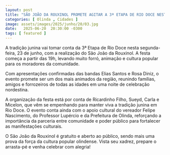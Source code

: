 ```yaml
---
layout: post
title: "SÃO JOÃO DA ROUXINOL PROMETE AGITAR A 3ª ETAPA DE RIO DOCE NESTA SEGUNDA (23)"
categories: [ Olinda , Cidades ]
image: assets/images/2025/junho/20/03.jpg
date:   2025-06-20  20:30:00 -0300
tags: [ featured ]
---
```

A tradição junina vai tomar conta da 3ª Etapa de Rio Doce nesta segunda-feira, 23 de junho, com a realização do São João da Rouxinol. A festa começa a partir das 19h, levando muito forró, animação e cultura popular para os moradores da comunidade.

Com apresentações confirmadas das bandas Elias Santos e Rosa Diniz, o evento promete ser um dos mais animados da região, reunindo famílias, amigos e forrozeiros de todas as idades em uma noite de celebração nordestina.

A organização da festa está por conta de Ricardinho Filho, Sueyd, Carla e Micelon, que vêm se empenhando para manter viva a tradição junina em Rio Doce. O evento conta ainda com o apoio cultural do vereador Felipe Nascimento, do Professor Lupércio e da Prefeitura de Olinda, reforçando a importância da parceria entre comunidade e poder público para fortalecer as manifestações culturais.

O São João da Rouxinol é gratuito e aberto ao público, sendo mais uma prova da força da cultura popular olindense. Vista seu xadrez, prepare o arrasta-pé e venha celebrar com alegria!